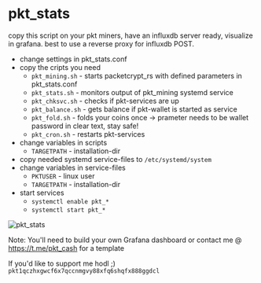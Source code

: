 # pkt_stats

copy this script on your pkt miners, have an influxdb server ready, visualize in grafana.
best to use a reverse proxy for influxdb POST.

- change settings in pkt_stats.conf
- copy the cripts you need
  - ```pkt_mining.sh``` - starts packetcrypt_rs with defined parameters in pkt_stats.conf
  - ```pkt_stats.sh``` - monitors output of pkt_mining systemd service
  - ```pkt_chksvc.sh``` - checks if pkt-services are up
  - ```pkt_balance.sh``` - gets balance if pkt-wallet is started as service
  - ```pkt_fold.sh``` - folds your coins once -> prameter needs to be wallet password in clear text, stay safe!
  - ```pkt_cron.sh``` - restarts pkt-services
- change variables in scripts
  - ```TARGETPATH``` - installation-dir
- copy needed systemd service-files to ```/etc/systemd/system```
- change variables in service-files
  - ```PKTUSER``` - linux user
  - ```TARGETPATH``` - installation-dir
- start services
  - ```systemctl enable pkt_*```
  - ```systemctl start pkt_*```

![pkt_stats](https://user-images.githubusercontent.com/11134705/152444501-d0a2280e-8f9f-48c7-9617-841ebb62ef2f.jpg)

Note: You'll need to build your own Grafana dashboard or contact me @ https://t.me/pkt_cash for a template

If you'd like to support me hodl ;) ```pkt1qczhxgwcf6x7qccnmgvy88xfq6shqfx888ggdcl```
